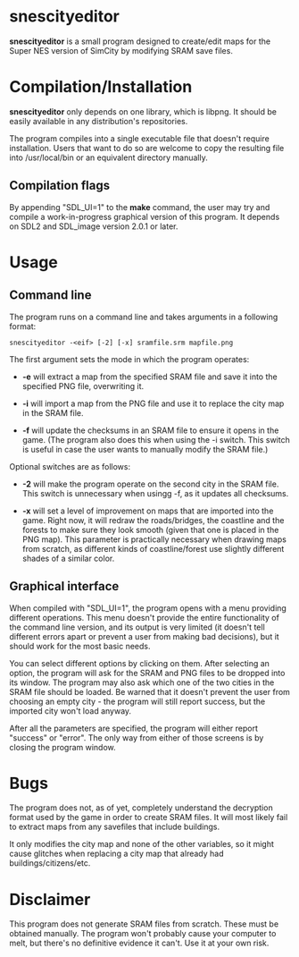 # snescityeditor

**snescityeditor** is a small program designed to create/edit maps for the Super NES version of SimCity by modifying SRAM save files.

# Compilation/Installation

**snescityeditor** only depends on one library, which is libpng. It should be easily available in any distribution's repositories.

The program compiles into a single executable file that doesn't require installation. Users that want to do so are welcome to copy the resulting file into /usr/local/bin or an equivalent directory manually.

## Compilation flags

By appending "SDL\_UI=1" to the **make** command, the user may try and compile a work-in-progress graphical version of this program. It depends on SDL2 and SDL\_image version 2.0.1 or later.

# Usage

## Command line

The program runs on a command line and takes arguments in a following format:

    snescityeditor -<eif> [-2] [-x] sramfile.srm mapfile.png

The first argument sets the mode in which the program operates:

* **-e** will extract a map from the specified SRAM file and save it into the specified PNG file, overwriting it.

* **-i** will import a map from the PNG file and use it to replace the city map in the SRAM file.

* **-f** will update the checksums in an SRAM file to ensure it opens in the game. (The program also does this when using the -i switch. This switch is useful in case the user wants to manually modify the SRAM file.)

Optional switches are as follows:

* **-2** will make the program operate on the second city in the SRAM file. This switch is unnecessary when usingg -f, as it updates all checksums.

* **-x** will set a level of improvement on maps that are imported into the game. Right now, it will redraw the roads/bridges, the coastline and the forests to make sure they look smooth (given that one is placed in the PNG map). This parameter is practically necessary when drawing maps from scratch, as different kinds of coastline/forest use slightly different shades of a similar color.

## Graphical interface

When compiled with "SDL\_UI=1", the program opens with a menu providing different operations. This menu doesn't provide the entire functionality of the command line version, and its output is very limited (it doesn't tell different errors apart or prevent a user from making bad decisions), but it should work for the most basic needs.

You can select different options by clicking on them. After selecting an option, the program will ask for the SRAM and PNG files to be dropped into its window. The program may also ask which one of the two cities in the SRAM file should be loaded. Be warned that it doesn't prevent the user from choosing an empty city - the program will still report success, but the imported city won't load anyway.

After all the parameters are specified, the program will either report "success" or "error". The only way from either of those screens is by closing the program window.

# Bugs

The program does not, as of yet, completely understand the decryption format used by the game in order to create SRAM files. It will most likely fail to extract maps from any savefiles that include buildings.

It only modifies the city map and none of the other variables, so it might cause glitches when replacing a city map that already had buildings/citizens/etc. 

# Disclaimer

This program does not generate SRAM files from scratch. These must be obtained manually. The program won't probably cause your computer to melt, but there's no definitive evidence it can't. Use it at your own risk.
